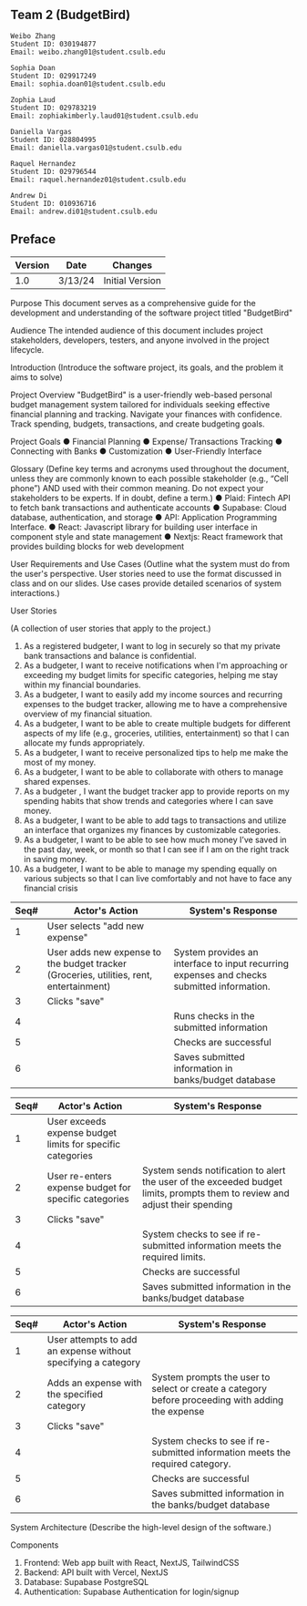 ## Team 2 (BudgetBird)

```
Weibo Zhang
Student ID: 030194877
Email: weibo.zhang01@student.csulb.edu

Sophia Doan
Student ID: 029917249
Email: sophia.doan01@student.csulb.edu

Zophia Laud
Student ID: 029783219
Email: zophiakimberly.laud01@student.csulb.edu

Daniella Vargas
Student ID: 028804995
Email: daniella.vargas01@student.csulb.edu

Raquel Hernandez
Student ID: 029796544
Email: raquel.hernandez01@student.csulb.edu

Andrew Di
Student ID: 010936716
Email: andrew.di01@student.csulb.edu
```

## Preface

| Version | Date    | Changes         |
| ------- | ------- | --------------- |
| 1.0     | 3/13/24 | Initial Version |

Purpose
This document serves as a comprehensive guide for the development and understanding of the software project titled "BudgetBird"

Audience
The intended audience of this document includes project stakeholders, developers, testers, and anyone involved in the project lifecycle.

Introduction
(Introduce the software project, its goals, and the problem it aims to solve)

Project Overview
"BudgetBird" is a user-friendly web-based personal budget management system tailored for individuals seeking effective financial planning and tracking. Navigate your finances with confidence. Track spending, budgets, transactions, and create budgeting goals.

Project Goals
● Financial Planning
● Expense/ Transactions Tracking
● Connecting with Banks
● Customization
● User-Friendly Interface

Glossary
(Define key terms and acronyms used throughout the document, unless they are commonly known to each possible stakeholder (e.g., “Cell phone”) AND used with their common meaning. Do not expect your stakeholders to be experts. If in doubt, define a term.)
● Plaid: Fintech API to fetch bank transactions and authenticate accounts
● Supabase: Cloud database, authentication, and storage
● API: Application Programming Interface.
● React: Javascript library for building user interface in component style and state management
● Nextjs: React framework that provides building blocks for web development

User Requirements and Use Cases
(Outline what the system must do from the user's perspective. User stories need to use the format discussed in class and on our slides. Use cases provide detailed scenarios of system interactions.)

User Stories

(A collection of user stories that apply to the project.)

1.  As a registered budgeter, I want to log in securely so that my private bank transactions and balance is confidential.
2.  As a budgeter, I want to receive notifications when I'm approaching or exceeding my budget limits for specific categories, helping me stay within my financial boundaries.
3.  As a budgeter, I want to easily add my income sources and recurring expenses to the budget tracker, allowing me to have a comprehensive overview of my financial situation.
4.  As a budgeter, I want to be able to create multiple budgets for different aspects of my life (e.g., groceries, utilities, entertainment) so that I can allocate my funds appropriately.
5.  As a budgeter, I want to receive personalized tips to help me make the most of my money.
6.  As a budgeter, I want to be able to collaborate with others to manage shared expenses.
7.  As a budgeter , I want the budget tracker app to provide reports on my spending habits that show trends and categories where I can save money.
8.  As a budgeter, I want to be able to add tags to transactions and utilize an interface that organizes my finances by customizable categories.
9.  As a budgeter, I want to be able to see how much money I’ve saved in the past day, week, or month so that I can see if I am on the right track in saving money.
10. As a budgeter, I want to be able to manage my spending equally on various subjects so that I can live comfortably and not have to face any financial crisis

| Seq# | Actor's Action                                                                          | System's Response                                                                          |
| ---- | --------------------------------------------------------------------------------------- | ------------------------------------------------------------------------------------------ |
| 1    | User selects "add new expense"                                                          |                                                                                            |
| 2    | User adds new expense to the budget tracker (Groceries, utilities, rent, entertainment) | System provides an interface to input recurring expenses and checks submitted information. |
| 3    | Clicks "save"                                                                           |                                                                                            |
| 4    |                                                                                         | Runs checks in the submitted information                                                   |
| 5    |                                                                                         | Checks are successful                                                                      |
| 6    |                                                                                         | Saves submitted information in banks/budget database                                       |

| Seq# | Actor's Action                                             | System's Response                                                                                                           |
| ---- | ---------------------------------------------------------- | --------------------------------------------------------------------------------------------------------------------------- |
| 1    | User exceeds expense budget limits for specific categories |                                                                                                                             |
| 2    | User re-enters expense budget for specific categories      | System sends notification to alert the user of the exceeded budget limits, prompts them to review and adjust their spending |
| 3    | Clicks "save"                                              |                                                                                                                             |
| 4    |                                                            | System checks to see if re-submitted information meets the required limits.                                                 |
| 5    |                                                            | Checks are successful                                                                                                       |
| 6    |                                                            | Saves submitted information in the banks/budget database                                                                    |

| Seq# | Actor's Action                                                | System's Response                                                                                |
| ---- | ------------------------------------------------------------- | ------------------------------------------------------------------------------------------------ |
| 1    | User attempts to add an expense without specifying a category |                                                                                                  |
| 2    | Adds an expense with the specified category                   | System prompts the user to select or create a category before proceeding with adding the expense |
| 3    | Clicks "save"                                                 |                                                                                                  |
| 4    |                                                               | System checks to see if re-submitted information meets the required category.                    |
| 5    |                                                               | Checks are successful                                                                            |
| 6    |                                                               | Saves submitted information in the banks/budget database                                         |

System Architecture
(Describe the high-level design of the software.)

Components

1. Frontend: Web app built with React, NextJS, TailwindCSS
2. Backend: API built with Vercel, NextJS
3. Database: Supabase PostgreSQL
4. Authentication: Supabase Authentication for login/signup
